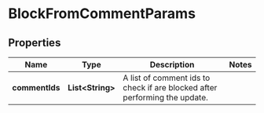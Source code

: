 

# BlockFromCommentParams


## Properties

| Name | Type | Description | Notes |
|------------ | ------------- | ------------- | -------------|
|**commentIds** | **List&lt;String&gt;** | A list of comment ids to check if are blocked after performing the update. |  |



